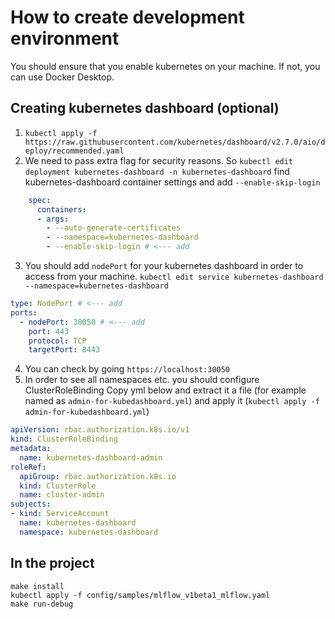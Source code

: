 # How to create development environment
You should ensure that you enable kubernetes on your machine. If not, you can use Docker Desktop.

## Creating kubernetes dashboard (optional)

1. `kubectl apply -f https://raw.githubusercontent.com/kubernetes/dashboard/v2.7.0/aio/deploy/recommended.yaml`
2. We need to pass extra flag for security reasons. So `kubectl edit deployment kubernetes-dashboard -n kubernetes-dashboard`
find kubernetes-dashboard container settings and add `--enable-skip-login`
```yml
    spec:
      containers:
      - args:
        - --auto-generate-certificates
        - --namespace=kubernetes-dashboard
        - --enable-skip-login # <--- add
```
3. You should add `nodePort` for your kubernetes dashboard in order to access from your machine.
`kubectl edit service kubernetes-dashboard --namespace=kubernetes-dashboard`

```yml
type: NodePort # <--- add
ports:
  - nodePort: 30050 # <--- add
    port: 443
    protocol: TCP
    targetPort: 8443
```
4. You can check by going `https://localhost:30050`
5. In order to see all namespaces etc. you should configure ClusterRoleBinding
Copy yml below and extract it a file (for example named as `admin-for-kubedashboard.yml`) and apply it (`kubectl apply -f admin-for-kubedashboard.yml`)
```yml
apiVersion: rbac.authorization.k8s.io/v1
kind: ClusterRoleBinding
metadata:
  name: kubernetes-dashboard-admin
roleRef:
  apiGroup: rbac.authorization.k8s.io
  kind: ClusterRole
  name: cluster-admin
subjects:
- kind: ServiceAccount
  name: kubernetes-dashboard
  namespace: kubernetes-dashboard
```

## In the project

```
make install
kubectl apply -f config/samples/mlflow_v1beta1_mlflow.yaml
make run-debug
```